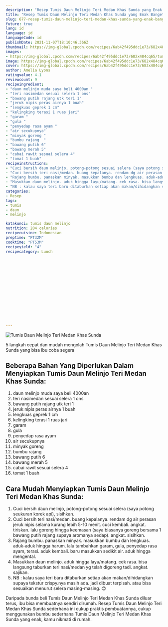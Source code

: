 ```yaml
---
description: "Resep Tumis Daun Melinjo Teri Medan Khas Sunda yang Enak Banget"
title: "Resep Tumis Daun Melinjo Teri Medan Khas Sunda yang Enak Banget"
slug: 677-resep-tumis-daun-melinjo-teri-medan-khas-sunda-yang-enak-banget
future: true
lang: id
language: id
languageCode: id
publishDate: 2021-11-07T18:10:46.366Z 
thumbnail: https://img-global.cpcdn.com/recipes/6ab42f495ddc1e73/682x484cq65/tumis-daun-melinjo-teri-medan-khas-sunda-foto-resep-utama.png
images:
- https://img-global.cpcdn.com/recipes/6ab42f495ddc1e73/682x484cq65/tumis-daun-melinjo-teri-medan-khas-sunda-foto-resep-utama.png
image: https://img-global.cpcdn.com/recipes/6ab42f495ddc1e73/682x484cq65/tumis-daun-melinjo-teri-medan-khas-sunda-foto-resep-utama.png
cover: https://img-global.cpcdn.com/recipes/6ab42f495ddc1e73/682x484cq65/tumis-daun-melinjo-teri-medan-khas-sunda-foto-resep-utama.png
author: Amelia Lyons
ratingvalue: 4.1
reviewcount: 9
recipeingredient:
- "daun melinjo muda saya beli 4000an "
- "teri nasimedan sesuai selera 1 ons"
- "bawang putih rajang utk teri 1"
- "jeruk nipis peras airnya 1 buah"
- "lengkuas geprek 1 cm"
- "kelingking terasi 1 ruas jari"
- "garam "
- "gula "
- "penyedap rasa ayam "
- "air secukupnya"
- "minyak goreng "
- "bumbu rajang  "
- "bawang putih 6"
- "bawang merah 5"
- "cabai rawit sesuai selera 4"
- "tomat 1 buah"
recipeinstructions:
- "Cuci bersih daun melinjo, potong-potong sesuai selera (saya potong seukuran korek api), sisihkan."
- "Cuci bersih teri nasi/medan. buang kepalanya. rendam dg air perasan jeruk nipis selama kurang lebih 5-10 menit. cuci kembali. angkat. tiriskan. lalu goreng hingga keemasan (saya biasanya goreng bersama 1 bawang putih rajang supaya aromanya sedap). angkat. sisihkan."
- "Rajang bumbu. panaskan minyak. masukkan bumbu dan lengkuas. aduk-aduk hingga harum. lalu tambahkan garam, gula, penyedap rasa ayam, terasi. aduk kembali. baru masukkan sedikit air. aduk hingga mengental."
- "Masukkan daun melinjo. aduk hingga layu/matang. cek rasa. bisa langsung taburkan teri nasi/medan yg telah digoreng tadi. angkat. sajikan."
- "NB : kalau saya teri baru ditaburkan setiap akan makan/dihidangkan supaya tekstur crispy.nya masih ada. jadi dibuat terpisah. atau bisa sesuaikan menurut selera masing-masing. 😊"
categories:
- Resep
tags:
- tumis
- daun
- melinjo

katakunci: tumis daun melinjo 
nutrition: 204 calories
recipecuisine: Indonesian
preptime: "PT32M"
cooktime: "PT53M"
recipeyield: "4"
recipecategory: Lunch


     
    
    
    
    
    
    
    
    
    
    
      
    
---
```



![Tumis Daun Melinjo Teri Medan Khas Sunda](https://img-global.cpcdn.com/recipes/6ab42f495ddc1e73/682x484cq65/tumis-daun-melinjo-teri-medan-khas-sunda-foto-resep-utama.png)

5 langkah cepat dan mudah mengolah  Tumis Daun Melinjo Teri Medan Khas Sunda yang bisa ibu coba segera

<!--inarticleads1-->

## Beberapa Bahan Yang Diperlukan Dalam Menyiapkan Tumis Daun Melinjo Teri Medan Khas Sunda:

1. daun melinjo muda saya beli 4000an 
1. teri nasimedan sesuai selera 1 ons
1. bawang putih rajang utk teri 1
1. jeruk nipis peras airnya 1 buah
1. lengkuas geprek 1 cm
1. kelingking terasi 1 ruas jari
1. garam 
1. gula 
1. penyedap rasa ayam 
1. air secukupnya
1. minyak goreng 
1. bumbu rajang  
1. bawang putih 6
1. bawang merah 5
1. cabai rawit sesuai selera 4
1. tomat 1 buah



<!--inarticleads2-->

## Cara Mudah Menyiapkan Tumis Daun Melinjo Teri Medan Khas Sunda:

1. Cuci bersih daun melinjo, potong-potong sesuai selera (saya potong seukuran korek api), sisihkan.
1. Cuci bersih teri nasi/medan. buang kepalanya. rendam dg air perasan jeruk nipis selama kurang lebih 5-10 menit. cuci kembali. angkat. tiriskan. lalu goreng hingga keemasan (saya biasanya goreng bersama 1 bawang putih rajang supaya aromanya sedap). angkat. sisihkan.
1. Rajang bumbu. panaskan minyak. masukkan bumbu dan lengkuas. aduk-aduk hingga harum. lalu tambahkan garam, gula, penyedap rasa ayam, terasi. aduk kembali. baru masukkan sedikit air. aduk hingga mengental.
1. Masukkan daun melinjo. aduk hingga layu/matang. cek rasa. bisa langsung taburkan teri nasi/medan yg telah digoreng tadi. angkat. sajikan.
1. NB : kalau saya teri baru ditaburkan setiap akan makan/dihidangkan supaya tekstur crispy.nya masih ada. jadi dibuat terpisah. atau bisa sesuaikan menurut selera masing-masing. 😊




Daripada bunda beli  Tumis Daun Melinjo Teri Medan Khas Sunda  diluar terus, ibu  bisa membuatnya sendiri dirumah. Resep  Tumis Daun Melinjo Teri Medan Khas Sunda  sederhana ini cukup praktis pembuatannya, cukup menggunakan bumbu sederhana  Tumis Daun Melinjo Teri Medan Khas Sunda  yang enak, kamu nikmati di rumah.
